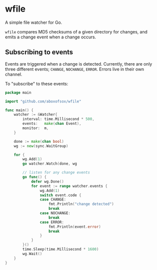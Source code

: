 # wfile
A simple file watcher for Go.

`wfile` compares MD5 checksums of a given directory for changes, and emits a change event when a change occurs.

## Subscribing to events
Events are triggered when a change is detected. Currently, there are only three different events; `CHANGE`, `NOCHANGE`, `ERROR`. Errors live in their own channel.

To "subscribe" to these events:
```go
package main

import "github.com/aboxofsox/wfile"

func main() {
    watcher := &Watcher{
		interval: time.Millisecond * 500,
		events:   make(chan Event),
		monitor:  m,
	}

	done := make(chan bool)
	wg := new(sync.WaitGroup)

	for {
		wg.Add(1)
		go watcher.Watch(done, wg

        // listen for any change events
		go func() {
			defer wg.Done()
			for event := range watcher.events {
				wg.Add(1)
				switch event.code {
				case CHANGE:
					fmt.Println("change detected")
					break
				case NOCHANGE:
					break
				case ERROR:
					fmt.Println(event.error)
					break
				}
			}
		}()
		time.Sleep(time.Millisecond * 1600)
		wg.Wait()
	}
}
```


